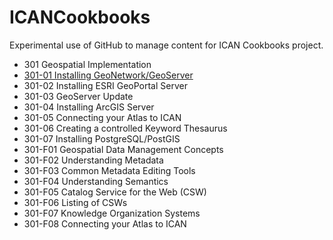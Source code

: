 ICANCookbooks
=============

Experimental use of GitHub to manage content for ICAN Cookbooks project.

- 301 Geospatial Implementation
- [301-01 Installing GeoNetwork/GeoServer](documents/301-01_Installing_GeoNetwork_GeoServer.md "Installing GeoNetwork/GeoServer")
- 301-02 Installing ESRI GeoPortal Server
- 301-03 GeoServer Update
- 301-04 Installing ArcGIS Server
- 301-05 Connecting your Atlas to ICAN
- 301-06 Creating a controlled Keyword Thesaurus
- 301-07 Installing PostgreSQL/PostGIS
- 301-F01 Geospatial Data Management Concepts
- 301-F02 Understanding Metadata
- 301-F03 Common Metadata Editing Tools
- 301-F04 Understanding Semantics
- 301-F05 Catalog Service for the Web (CSW)
- 301-F06 Listing of CSWs
- 301-F07 Knowledge Organization Systems
- 301-F08 Connecting your Atlas to ICAN
